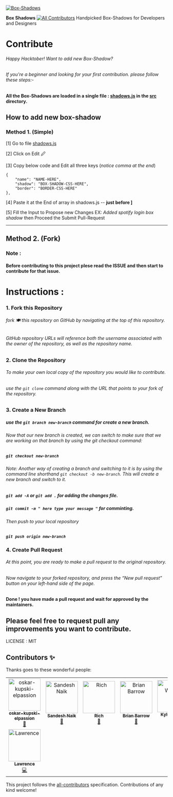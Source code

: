[![Box-Shadows](./public/imgs/Box-Shadows_logo.png)](#logo)

**Box Shadows**
[![All Contributors](https://img.shields.io/badge/all_contributors-8-orange.svg?style=flat-square)](#contributors)
Handpicked Box-Shadows for Developers and Designers


# Contribute
###### Happy Hacktober! Want to add new Box-Shadow? 
###### If you're a beginner and looking for your first contribution. please follow these steps:-

#### All the Box-Shadows are loaded in a single file : [shadows.js](https://github.com/nakulrathore/Box-Shadows/blob/master/src/shadows.js)  in the [src](https://github.com/nakulrathore/Box-Shadows/tree/master/src) directory.

## How to add new box-shadow

### Method 1. (Simple)

 [1] Go to file [shadows.js](https://github.com/nakulrathore/Box-Shadows/blob/master/src/shadows.js)
 
 [2] Click on Edit 🖉
 
 [3] Copy below code and Edit all three keys (*notice comma at the end*)
 

    {
    	"name": "NAME-HERE",
    	"shadow": "BOX-SHADOW-CSS-HERE",
    	"border": "BORDER-CSS-HERE"
    },


 [4] Paste it at the End of array in shadows.js -- **just before ]**
 
 [5] Fill the Input to Propose new Changes EX: *Added spotify login box shadow* then Proceed the Submit Pull-Request





-----

## Method 2. (Fork)

### Note :
#### Before contributing to this project plese read the ISSUE and then start to contribute for that issue.


# Instructions :
### 1. Fork this Repository
###### fork 🍽️ this repository on GitHub by navigating at the top of this repository.

###### GitHub repository URLs will reference both the username associated with the owner of the repository, as well as the repository name.

### 2. Clone the Repository

###### To make your own local copy of the repository you would like to contribute.

###### use the `git clone`  command along with the URL that points to your fork of the repository.


### 3. Create a New Branch

##### use the `git branch new-branch` command for create a new branch.

###### Now that our new branch is created, we can switch to make sure that we are working on that branch by using the git checkout command:

##### ` git checkout new-branch `

###### Note: Another way of creating a branch and switching to it is by using the command line shorthand ` git checkout -b new-branch `. This will create a new branch and switch to it.

##### ` git add -A ` or ` git add . ` for adding the changes file.

##### ` git commit -m " here type your message " ` for comminting.

###### Then push to your local repository
##### ` git push origin new-branch `

### 4. Create Pull Request

###### At this point, you are ready to make a pull request to the original repository.

###### Now navigate to your forked repository, and press the “New pull request” button on your left-hand side of the page. 
#### Done ! you have made a pull request and wait for approved by the maintainers.

## Please feel free to request pull any improvements you want to contribute.


LICENSE : MIT

## Contributors ✨

Thanks goes to these wonderful people:

<!-- ALL-CONTRIBUTORS-LIST:START - Do not remove or modify this section -->
<!-- prettier-ignore -->
<table>
  <tr>
    <td align="center"><a href="https://github.com/oskar-kupski-elpassion"><img src="https://avatars0.githubusercontent.com/u/56027069?v=4" width="100px;" alt="oskar-kupski-elpassion"/><br /><sub><b>oskar-kupski-elpassion</b></sub></a><br /><a href="#design-oskar-kupski-elpassion" title="Design">🎨</a></td>
    <td align="center"><a href="https://github.com/sandeshan"><img src="https://avatars1.githubusercontent.com/u/6829737?v=4" width="100px;" alt="Sandesh Naik"/><br /><sub><b>Sandesh Naik</b></sub></a><br /><a href="#design-sandeshan" title="Design">🎨</a></td>
    <td align="center"><a href="https://github.com/rvrvrv"><img src="https://avatars1.githubusercontent.com/u/55961065?v=4" width="100px;" alt="Rich"/><br /><sub><b>Rich</b></sub></a><br /><a href="#design-rvrvrv" title="Design">🎨</a></td>
    <td align="center"><a href="https://github.com/briancbarrow"><img src="https://avatars2.githubusercontent.com/u/13695093?v=4" width="100px;" alt="Brian Barrow"/><br /><sub><b>Brian Barrow</b></sub></a><br /><a href="#design-briancbarrow" title="Design">🎨</a></td>
    <td align="center"><a href="https://github.com/kyleatblackfoot"><img src="https://avatars3.githubusercontent.com/u/16750833?v=4" width="100px;" alt="Kyle Wetton"/><br /><sub><b>Kyle Wetton</b></sub></a><br /><a href="https://github.com/nakulrathore/Box-Shadows/commits?author=kyleatblackfoot" title="Code">💻</a></td>
    <td align="center"><a href="https://github.com/Sabihashaik"><img src="https://avatars3.githubusercontent.com/u/21033484?v=4" width="100px;" alt="Sabiha Shaik"/><br /><sub><b>Sabiha Shaik</b></sub></a><br /><a href="https://github.com/nakulrathore/Box-Shadows/commits?author=Sabihashaik" title="Code">💻</a></td>
    <td align="center"><a href="https://github.com/teslatickles"><img src="https://avatars2.githubusercontent.com/u/30253127?v=4" width="100px;" alt="Hunter Hartline"/><br /><sub><b>Hunter Hartline</b></sub></a><br /><a href="#design-teslatickles" title="Design">🎨</a></td>
  </tr>
  <tr>
    <td align="center"><a href="https://github.com/Lawrence4code"><img src="https://avatars2.githubusercontent.com/u/23227030?v=4" width="100px;" alt="Lawrence"/><br /><sub><b>Lawrence</b></sub></a><br /><a href="https://github.com/nakulrathore/Box-Shadows/commits?author=Lawrence4code" title="Code">💻</a></td>
  </tr>
</table>

<!-- ALL-CONTRIBUTORS-LIST:END -->

This project follows the [all-contributors](https://github.com/all-contributors/all-contributors) specification. Contributions of any kind welcome!
